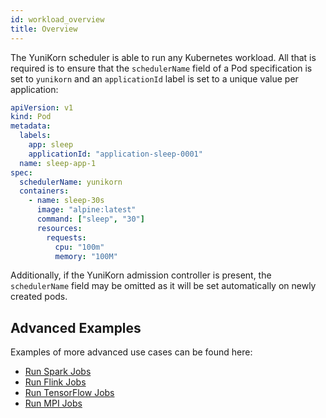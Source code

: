 ```yaml
---
id: workload_overview
title: Overview
---
```


<!--
Licensed to the Apache Software Foundation (ASF) under one
or more contributor license agreements.  See the NOTICE file
distributed with this work for additional information
regarding copyright ownership.  The ASF licenses this file
to you under the Apache License, Version 2.0 (the
"License"); you may not use this file except in compliance
with the License.  You may obtain a copy of the License at

  http://www.apache.org/licenses/LICENSE-2.0

Unless required by applicable law or agreed to in writing,
software distributed under the License is distributed on an
"AS IS" BASIS, WITHOUT WARRANTIES OR CONDITIONS OF ANY
KIND, either express or implied.  See the License for the
specific language governing permissions and limitations
under the License.
-->

The YuniKorn scheduler is able to run any Kubernetes workload. All that is required is to ensure
that the `schedulerName` field of a Pod specification is set to `yunikorn` and an `applicationId`
label is set to a unique value per application:

```yaml
apiVersion: v1
kind: Pod
metadata:
  labels:
    app: sleep
    applicationId: "application-sleep-0001"
  name: sleep-app-1
spec:
  schedulerName: yunikorn
  containers:
    - name: sleep-30s
      image: "alpine:latest"
      command: ["sleep", "30"]
      resources:
        requests:
          cpu: "100m"
          memory: "100M"
```

Additionally, if the YuniKorn admission controller is present, the `schedulerName` field may be
omitted as it will be set automatically on newly created pods.

## Advanced Examples

Examples of more advanced use cases can be found here:

* [Run Spark Jobs](run_spark)
* [Run Flink Jobs](run_flink)
* [Run TensorFlow Jobs](run_tf)
* [Run MPI Jobs](run_mpi)

